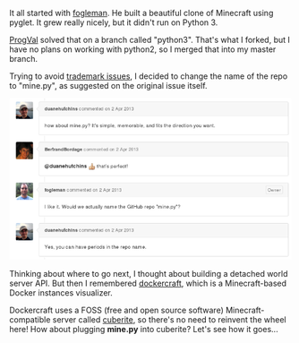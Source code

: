 It all started with [fogleman](https://github.com/fogleman/Minecraft). He built a beautiful clone of Minecraft using pyglet. It grew really nicely, but it didn't run on Python 3.

[ProgVal](https://github.com/ProgVal/Minecraft/tree/python3) solved that on a branch called "python3". That's what I forked, but I have no plans on working with python2, so I merged that into my master branch.

Trying to avoid [trademark issues](https://github.com/fogleman/Minecraft/issues/23), I decided to change the name of the repo to "mine.py", as suggested on the original issue itself.

![](issue23-TrademarkIssues.png)

Thinking about where to go next, I thought about building a detached world server API. But then I remembered [dockercraft](https://github.com/docker/dockercraft), which is a Minecraft-based Docker instances visualizer.

Dockercraft uses a FOSS (free and open source software) Minecraft-compatible server called [cuberite](http://cuberite.org/), so there's no need to reinvent the wheel here! How about plugging **mine.py** into cuberite? Let's see how it goes...

